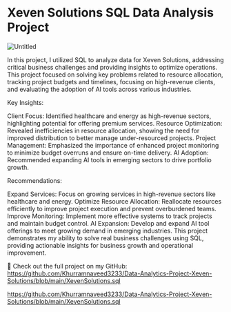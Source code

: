 # Xeven Solutions SQL Data Analysis Project 

![Untitled](https://github.com/user-attachments/assets/dd91da1f-6741-4ec8-990f-db1c33a586ad)

In this project, I utilized SQL to analyze data for Xeven Solutions, addressing critical business challenges and providing insights to optimize operations. This project focused on solving key problems related to resource allocation, tracking project budgets and timelines, focusing on high-revenue clients, and evaluating the adoption of AI tools across various industries.


Key Insights:

Client Focus: Identified healthcare and energy as high-revenue sectors, highlighting potential for offering premium services.
Resource Optimization: Revealed inefficiencies in resource allocation, showing the need for improved distribution to better manage under-resourced projects.
Project Management: Emphasized the importance of enhanced project monitoring to minimize budget overruns and ensure on-time delivery.
AI Adoption: Recommended expanding AI tools in emerging sectors to drive portfolio growth.

Recommendations:

Expand Services: Focus on growing services in high-revenue sectors like healthcare and energy.
Optimize Resource Allocation: Reallocate resources efficiently to improve project execution and prevent overburdened teams.
Improve Monitoring: Implement more effective systems to track projects and maintain budget control.
AI Expansion: Develop and expand AI tool offerings to meet growing demand in emerging industries.
This project demonstrates my ability to solve real business challenges using SQL, providing actionable insights for business growth and operational improvement.

🔗 Check out the full project on my GitHub: https://github.com/Khurramnaveed3233/Data-Analytics-Project-Xeven-Solutions/blob/main/XevenSolutions.sql










https://github.com/Khurramnaveed3233/Data-Analytics-Project-Xeven-Solutions/blob/main/XevenSolutions.sql
